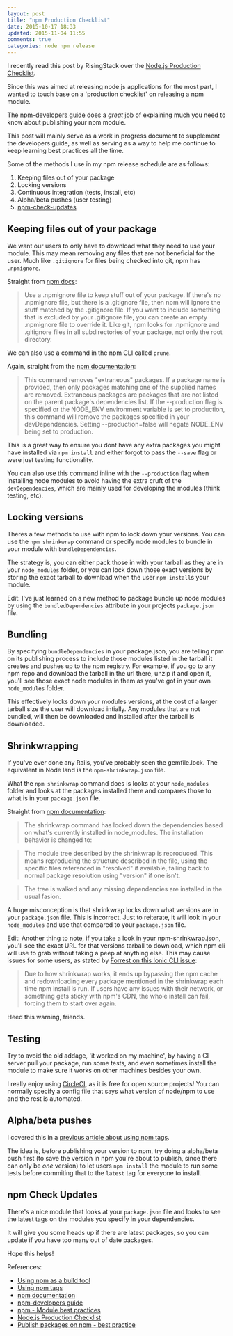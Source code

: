 ```yaml
---
layout: post
title: "npm Production Checklist"
date: 2015-10-17 18:33
updated: 2015-11-04 11:55
comments: true
categories: node npm release
---
```


I recently read this post by RisingStack over the [Node.js Production Checklist](https://blog.risingstack.com/node-js-production-checklist). 

Since this was aimed at releasing node.js applications for the most part, I wanted to touch base on a 'production checklist' on releasing a npm module.

The [npm-developers guide](https://docs.npmjs.com/misc/developers) does a *great* job of explaining much you need to know about publishing your npm module.

This post will mainly serve as a work in progress document to supplement the developers guide, as well as serving as a way to help me continue to keep learning best practices all the time.

Some of the methods I use in my npm release schedule are as follows:

1. Keeping files out of your package
2. Locking versions
3. Continuous integration (tests, install, etc)
4. Alpha/beta pushes (user testing)
5. [npm-check-updates](https://github.com/tjunnone/npm-check-updates)

## Keeping files out of your package

We want our users to only have to download what they need to use your module. This may mean removing any files that are not beneficial for the user. Much like `.gitignore` for files being checked into git, npm has `.npmignore`.

Straight from [npm docs](https://docs.npmjs.com/misc/developers#keeping-files-out-of-your-package):

> Use a .npmignore file to keep stuff out of your package. If there's no .npmignore file, but there is a .gitignore file, then npm will ignore the stuff matched by the .gitignore file. If you want to include something that is excluded by your .gitignore file, you can create an empty .npmignore file to override it. Like git, npm looks for .npmignore and .gitignore files in all subdirectories of your package, not only the root directory.

We can also use a command in the npm CLI called `prune`.

Again, straight from the [npm documentation](https://docs.npmjs.com/cli/prune):

> This command removes "extraneous" packages. If a package name is provided, then only packages matching one of the supplied names are removed.
> Extraneous packages are packages that are not listed on the parent package's dependencies list.
> If the --production flag is specified or the NODE_ENV environment variable is set to production, this command will remove the packages specified in your devDependencies. Setting --production=false will negate NODE_ENV being set to production.

This is a great way to ensure you dont have any extra packages you might have installed via `npm install` and either forgot to pass the `--save` flag or were just testing functionality.

You can also use this command inline with the `--production` flag when installing node modules to avoid having the extra cruft of the `devDependencies`, which are mainly used for developing the modules (think testing, etc).

## Locking versions

Theres a few methods to use with npm to lock down your versions. You can use the `npm shrinkwrap` command or specify node modules to bundle in your module with `bundleDependencies`. 

The strategy is, you can either pack those in with your tarball as they are in your `node_modules` folder, or you can lock down those exact versions by storing the exact tarball to download when the user `npm install`s your module.

Edit: I've just learned on a new method to package bundle up node modules by using the `bundledDependencies` attribute in your projects `package.json` file.

## Bundling

By specifying `bundleDependencies` in your package.json, you are telling npm on its publishing process to include those modules listed in the tarball it creates and pushes up to the npm registry. For example, if you go to any npm repo and download the tarball in the url there, unzip it and open it, you'll see those exact node modules in them as you've got in your own `node_modules` folder. 

This effectively locks down your modules versions, at the cost of a larger tarball size the user will download intially. Any modules that are not bundled, will then be downloaded and installed after the tarball is downloaded.

## Shrinkwrapping

If you've ever done any Rails, you've probably seen the gemfile.lock. The equivalent in Node land is the `npm-shrinkwrap.json` file. 

What the `npm shrinkwrap` command does is looks at your `node_modules` folder and looks at the packages installed there and compares those to what is in your `package.json` file. 

Straight from [npm documentation](https://docs.npmjs.com/cli/shrinkwrap):

> The shrinkwrap command has locked down the dependencies based on what's currently installed in node_modules. The installation behavior is changed to:

> The module tree described by the shrinkwrap is reproduced. This means reproducing the structure described in the file, using the specific files referenced in "resolved" if available, falling back to normal package resolution using "version" if one isn't.

> The tree is walked and any missing dependencies are installed in the usual fasion.

A huge misconception is that shrinkwrap locks down what versions are in your `package.json` file. This is incorrect. Just to reiterate, it will look in your `node_modules` and use that compared to your `package.json` file.

Edit: Another thing to note, if you take a look in your npm-shrinkwrap.json, you'll see the exact URL for that versions tarball to download, which npm cli will use to grab without taking a peep at anything else. This may cause issues for some users, as stated by [Forrest on this Ionic CLI issue](https://github.com/driftyco/ionic-cli/issues/636):

> Due to how shrinkwrap works, it ends up bypassing the npm cache and redownloading every package mentioned in the shrinkwrap each time npm install is run. If users have any issues with their network, or something gets sticky with npm's CDN, the whole install can fail, forcing them to start over again.

Heed this warning, friends.

## Testing

Try to avoid the old addage, 'it worked on my machine', by having a CI server pull your package, run some tests, and even sometimes install the module to make sure it works on other machines besides your own.

I really enjoy using [CircleCI](https://circleci.com/), as it is free for open source projects! You can normally specify a config file that says what version of node/npm to use and the rest is automated.

## Alpha/beta pushes

I covered this in a [previous article about using npm tags](http://jbavari.github.io/blog/2015/10/16/using-npm-tags). 

The idea is, before publishing your version to npm, try doing a alpha/beta push first (to save the version in npm you're about to publish, since there can only be *one* version) to let users `npm install` the module to run some tests before commiting that to the `latest` tag for everyone to install.

## npm Check Updates

There's a nice module that looks at your `package.json` file and looks to see the latest tags on the modules you specify in your dependencies. 

It will give you some heads up if there are latest packages, so you can update if you have too many out of date packages.

Hope this helps!


References:

* [Using npm as a build tool](http://blog.keithcirkel.co.uk/how-to-use-npm-as-a-build-tool/)
* [Using npm tags](http://jbavari.github.io/blog/2015/10/16/using-npm-tags)
* [npm documentation](https://docs.npmjs.com/cli/shrinkwrap)
* [npm-developers guide](https://docs.npmjs.com/misc/developers)
* [npm - Module best practices](https://www.npmjs.com/package/module-best-practices#naming-conventions)
* [Node.js Production Checklist](https://blog.risingstack.com/node-js-production-checklist)
* [Publish packages on npm - best practice](http://blog.nchaulet.fr/publish-package-on-npm-best-practice/)
